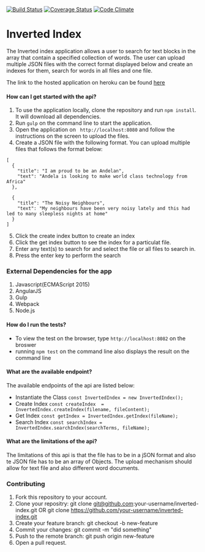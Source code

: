 [![Build Status](https://travis-ci.org/andela-vnwaiwu/inverted-index.svg?branch=develop)](https://travis-ci.org/andela-vnwaiwu/inverted-index) [![Coverage Status](https://coveralls.io/repos/github/andela-vnwaiwu/inverted-index/badge.svg?branch=develop)](https://coveralls.io/github/andela-vnwaiwu/inverted-index?branch=develop) [![Code Climate](https://codeclimate.com/github/andela-vnwaiwu/inverted-index/badges/gpa.svg)](https://codeclimate.com/github/andela-vnwaiwu/inverted-index)

# Inverted Index

The Inverted index application allows a user to search for text blocks in the array that contain a specified collection of words.
The user can upload multiple JSON files with the correct format displayed below and create an indexes for them, search for words in
all files and one file.

The link to the hosted application on heroku can be found [here](https://inverted-index-andela.herokuapp.com)

#### How can I get started with the api?
1. To use the application locally, clone the repository and run ``` npm install ```. It will download all dependencies.
2. Run ``` gulp ``` on the command line to start the application.
3. Open the application on ``` http://localhost:8080``` and follow the instructions on the screen to upload the files.
4. Create a JSON file with the following format. You can upload multiple files that follows the format below:
```
[
  {
    "title": "I am proud to be an Andelan",
    "text": "Andela is looking to make world class technology from Africa"
  },

  {
    "title": "The Noisy Neighbours",
    "text": "My neighbours have been very noisy lately and this had led to many sleepless nights at home"
  }
]
```
5. Click the create index button to create an index
6. Click the get index button to see the index for a particulat file.
7. Enter any text(s) to search for and select the file or all files to search in.
8. Press the enter key to perform the search

### External Dependencies for the app
1. Javascript(ECMAScript 2015)
2. AngularJS
3. Gulp
4. Webpack
5. Node.js

#### How do I run the tests?
- To view the test on the browser, type ``` http://localhost:8082 ```  on the broswer
- running ``` npm test ``` on the command line also displays the result on the command line

#### What are the available endpoint?
The available endpoints of the api are listed below:
- Instantiate the Class
	``` const InvertedIndex = new InvertedIndex(); ```
- Create Index
	``` const createIndex  = InvertedIndex.createIndex(filename, fileContent); ```
- Get Index
	``` const getIndex = InvertedIndex.getIndex(fileName); ```
- Search Index
	``` const searchIndex = InvertedIndex.searchIndex(searchTerms, fileName); ```

#### What are the limitations of the api?
The limitations of this api is that the file has to be in a jSON format and also te JSON file has to be an array of Objects. The upload mechanism should allow for text file and also different word documents.


### Contributing
1. Fork this repository to your account.
2. Clone your repositry: git clone git@github.com:your-username/inverted-index.git OR git clone https://github.com/your-username/inverted-index.git
3. Create your feature branch: git checkout -b new-feature
4. Commit your changes: git commit -m "did something"
5. Push to the remote branch: git push origin new-feature
6. Open a pull request.